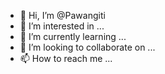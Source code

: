 - 👋 Hi, I’m @Pawangiti
- 👀 I’m interested in ...
- 🌱 I’m currently learning ...
- 💞️ I’m looking to collaborate on ...
- 📫 How to reach me ...

<!---
Pawangiti/Pawangiti is a ✨ special ✨ repository because its `README.md` (this file) appears on your GitHub profile.
You can click the Preview link to take a look at your changes.
--->
